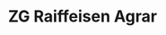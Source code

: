 ---
title: "ZG Raiffeisen Agrar"
url: /donaueschingen/zg-raiffeisen-agrar/
shop: Landwirtschaftlich
---